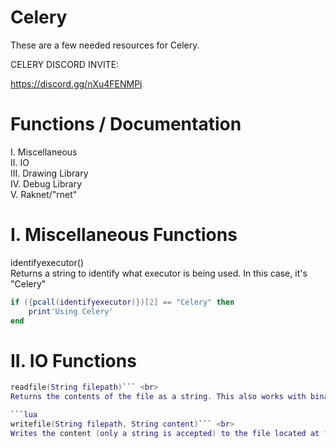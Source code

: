 # Celery<br>
These are a few needed resources for Celery.<br>

CELERY DISCORD INVITE: <br>

https://discord.gg/nXu4FENMPj<br>

# Functions / Documentation<br>

I. Miscellaneous<br>
II. IO<br>
III. Drawing Library<br>
IV. Debug Library<br>
V. Raknet/"rnet"<br>

# I. Miscellaneous Functions<br>

identifyexecutor()<br>
Returns a string to identify what executor is being used. In this case, it's "Celery"<br>
```lua
if ({pcall(identifyexecutor)})[2] == "Celery" then
    print'Using Celery'
end
```


# II. IO Functions<br>

```lua
readfile(String filepath)``` <br>
Returns the contents of the file as a string. This also works with binary files.<br>

```lua
writefile(String filepath, String content)``` <br>
Writes the content (only a string is accepted) to the file located at filepath<br>







